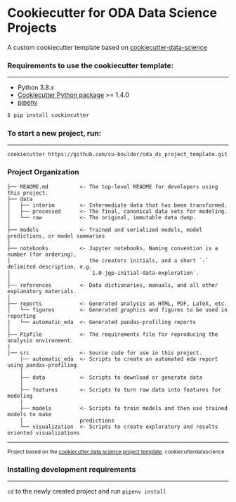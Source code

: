 # Cookiecutter for ODA Data Science Projects

A custom cookiecutter template based on [cookiecutter-data-science](https://drivendata.github.io/cookiecutter-data-science/)


### Requirements to use the cookiecutter template:
-----------
 - Python 3.8.x
 - [Cookiecutter Python package](http://cookiecutter.readthedocs.org/en/latest/installation.html) >= 1.4.0
 - [pipenv](https://pipenv-fork.readthedocs.io/en/latest/)

``` bash
$ pip install cookiecutter
```
### To start a new project, run:
-----------

`cookiecutter https://github.com/cu-boulder/oda_ds_project_template.git`

### Project Organization


    ├── README.md          <- The top-level README for developers using this project.
    ├── data
    │   ├── interim        <- Intermediate data that has been transformed.
    │   ├── processed      <- The final, canonical data sets for modeling.
    │   └── raw            <- The original, immutable data dump.
    │
    ├── models             <- Trained and serialized models, model predictions, or model summaries
    │
    ├── notebooks          <- Jupyter notebooks. Naming convention is a number (for ordering),
    │                         the creators initials, and a short `-` delimited description, e.g.
    │                         `1.0-jqp-initial-data-exploration`.
    │
    ├── references         <- Data dictionaries, manuals, and all other explanatory materials.
    │
    ├── reports            <- Generated analysis as HTML, PDF, LaTeX, etc.
    │   └── figures        <- Generated graphics and figures to be used in reporting
    |   └── automatic_eda  <- Generated pandas-profiling reports
    │
    ├── Pipfile            <- The requirements file for reproducing the analysis environment.
    |
    |── src                <- Source code for use in this project.
        │── automatic_eda  <- Scripts to create an automated eda report using pandas-profiling
        │   
        ├── data           <- Scripts to download or generate data
        │
        ├── features       <- Scripts to turn raw data into features for modeling
        │
        ├── models         <- Scripts to train models and then use trained models to make
        │                  predictions
        └── visualization  <- Scripts to create exploratory and results oriented visualizations
 
--------

<p><small>Project based on the <a target="_blank" href="https://drivendata.github.io/cookiecutter-data-science/">cookiecutter data science project template</a>. cookiecutterdatascience</small></p>

### Installing development requirements
-----------
`cd` to the newly created project and run `pipenv install`
